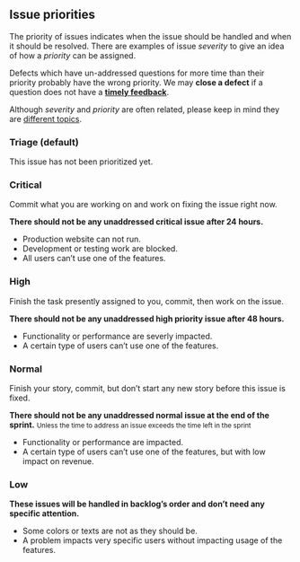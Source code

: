 ## Issue priorities

The priority of issues indicates when the issue should be handled and when it should be resolved.
There are examples of issue *severity* to give an idea of how a *priority* can be assigned.

Defects which have un-addressed questions for more time than their priority probably have the wrong priority.
We may **close a defect** if a question does not have a **[timely feedback](workflow-defects#deadline)**.

Although *severity* and *priority* are often related, please keep in mind they are [different topics](http://wiki.openbravo.com/wiki/QA_Processes/Defects_Severity_Priority).

### Triage (default)

This issue has not been prioritized yet.

### Critical

Commit what you are working on and work on fixing the issue right now.

**There should not be any unaddressed critical issue after 24 hours.**

- Production website can not run.
- Development or testing work are blocked.
- All users can’t use one of the features.

### High

Finish the task presently assigned to you, commit, then work on the issue.

**There should not be any unaddressed high priority issue after 48 hours.**

- Functionality or performance are severly impacted.
- A certain type of users can’t use one of the features.

### Normal

Finish your story, commit, but don’t start any new story before this issue is fixed.

**There should not be any unaddressed normal issue at the end of the sprint.** <small>Unless the time to address an issue exceeds the time left in the sprint</small>

- Functionality or performance are impacted.
- A certain type of users can’t use one of the features, but with low impact on revenue.

### Low

**These issues will be handled in backlog’s order and don’t need any specific attention.**

- Some colors or texts are not as they should be.
- A problem impacts very specific users without impacting usage of the features.
